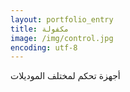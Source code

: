 ```yaml
---
layout: portfolio_entry
title: مكفولة
image: /img/control.jpg
encoding: utf-8
---
```

أجهزة تحكم لمختلف الموديلات